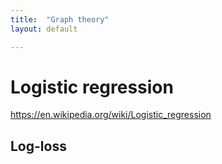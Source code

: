 ```yaml
---
title:  "Graph theory"
layout: default

---
```


# Logistic regression

<https://en.wikipedia.org/wiki/Logistic_regression>

## Log-loss

